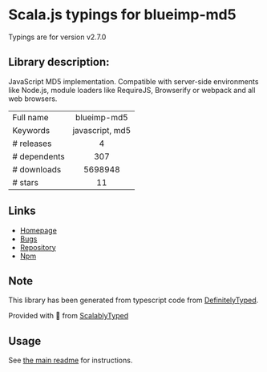 
# Scala.js typings for blueimp-md5

Typings are for version v2.7.0

## Library description:
JavaScript MD5 implementation. Compatible with server-side environments like Node.js, module loaders like RequireJS, Browserify or webpack and all web browsers.

|                    |                 |
| ------------------ | :-------------: |
| Full name          | blueimp-md5 |
| Keywords           | javascript, md5 |
| # releases         | 4 |
| # dependents       | 307 |
| # downloads        | 5698948 |
| # stars            | 11 |

## Links
- [Homepage](https://github.com/blueimp/JavaScript-MD5)
- [Bugs](https://github.com/blueimp/JavaScript-MD5/issues)
- [Repository](https://github.com/blueimp/JavaScript-MD5)
- [Npm](https://www.npmjs.com/package/blueimp-md5)
    


## Note
This library has been generated from typescript code from [DefinitelyTyped](https://definitelytyped.org).

Provided with :purple_heart: from [ScalablyTyped](https://github.com/oyvindberg/ScalablyTyped)

## Usage
See [the main readme](../../readme.md) for instructions.



